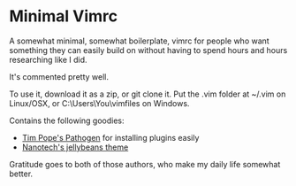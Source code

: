 # Minimal Vimrc

A somewhat minimal, somewhat boilerplate, vimrc for people who want something they can easily build on without having to spend hours and hours researching like I did.

It's commented pretty well.

To use it, download it as a zip, or git clone it. Put the .vim folder at ~/.vim on Linux/OSX, or C:\Users\You\vimfiles on Windows.

Contains the following goodies:
* [Tim Pope's Pathogen](https://github.com/tpope/vim-pathogen) for installing plugins easily
* [Nanotech's jellybeans theme](https://github.com/nanotech/jellybeans.vim)

Gratitude goes to both of those authors, who make my daily life somewhat better.

